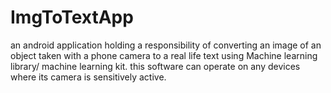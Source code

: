 # ImgToTextApp

an android application holding a responsibility  of converting an image of an object taken with a phone camera to a real life text using Machine learning library/ machine learning kit.
this software can operate on any devices where its camera is sensitively active.

